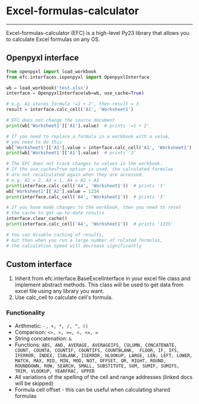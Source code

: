 # Excel-formulas-calculator

--- 
Excel-formulas-calculator (EFC) is a high-level Py23 library that allows you to calculate Excel formulas on any OS.

## Openpyxl interface
```python
from openpyxl import load_workbook
from efc.interfaces.iopenpyxl import OpenpyxlInterface

wb = load_workbook('test.xlsx')
interface = OpenpyxlInterface(wb=wb, use_cache=True)

# e.g. A1 stores formula '=1 + 2', then result = 3
result = interface.calc_cell('A1', 'Worksheet1')

# EFC does not change the source document
print(wb['Worksheet1']['A1'].value)  # prints '=1 + 2'

# If you need to replace a formula in a workbook with a value, 
# you need to do this
wb['Worksheet1']['A1'].value = interface.calc_cell('A1', 'Worksheet1')
print(wb['Worksheet1']['A1'].value)  # prints '3'

# The EFC does not track changes to values in the workbook. 
# If the use_cache=True option is used, the calculated formulas 
# are not recalculated again when they are accessed.
# e.g. A2 = 2, A3 = 1, A4 = A2 + A3
print(interface.calc_cell('A4', 'Worksheet1'))  # prints '3'
wb['Worksheet1']['A2'].value = 1234
print(interface.calc_cell('A4', 'Worksheet1'))  # prints '3'

# If you have made changes to the workbook, then you need to reset 
# the cache to get up-to-date results
interface.clear_cache()
print(interface.calc_cell('A4', 'Worksheet1'))  # prints '1235'

# You can disable caching of results, 
# but then when you run a large number of related formulas, 
# the calculation speed will decrease significantly
```


## Custom interface
1. Inherit from efc.interface.BaseExcelInterface in your excel file class and implement abstract methods. This class will be used to get data from excel file using any library you want.
2. Use calc_cell to calculate cell's formula.

### Functionality

* Arithmetic: ``-, +, *, /, ^, ()``
* Comparison: ``<>, >, >=, <, <=, =``
* String concatenation: ``&``
* Functions: `ABS, AND, AVERAGE, AVERAGEIFS, COLUMN, CONCATENATE, COUNT, COUNTA, COUNTIF, COUNTIFS, COUNTBLANK, 
  FLOOR, IF, IFS, IFERROR, INDEX, ISBLANK, ISERROR, HLOOKUP, LARGE, LEN, LEFT, LOWER, MATCH, MAX, MID, MIN, MOD, NOT,
  OFFSET, OR, RIGHT, ROUND, ROUNDDOWN, ROW, SEARCH, SMALL, SUBSTITUTE, SUM, SUMIF, SUMIFS, TRIM, VLOOKUP, YEARFRAC, UPPER`
* All variations of the spelling of the cell and range addresses (linked docs will be skipped)
* Formula cell offset - this can be useful when calculating shared formulas
